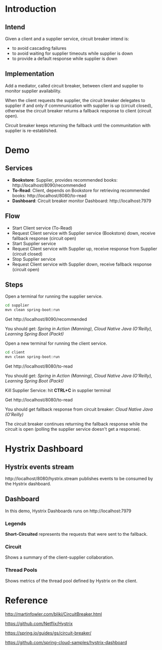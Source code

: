 # Introduction

## Intend

Given a client and a supplier service, circuit breaker intend is:

- to avoid cascading failures
- to avoid waiting for supplier timeouts while supplier is down
- to provide a default response while supplier is down

## Implementation

Add a mediator, called circuit breaker, between client and supplier to monitor supplier availability.

When the client requests the supplier, the circuit breaker delegates to supplier if and only if commnunication with supplier is up (circuit closed), otherwise the circuit breaker returns a fallback response to client (circuit open).

Circuit breaker keeps returning the fallback until the communitation with supplier is re-established.

# Demo

## Services

- **Bookstore**: Supplier, provides recommended books: http://localhost/8090/recommended
- **To-Read**: Client, depends on Bookstore for retrieving recommended books: http://localhost/8080/to-read
- **Dashboard**: Circuit breaker monitor Dashboard: http://localhost:7979

## Flow

- Start Client service (To-Read)
- Request Client service with Supplier service (Bookstore) down, receive fallback response (circuit open)
- Start Supplier service
- Request Client service with Supplier up, receive response from Supplier (circuit closed)
- Stop Supplier service
- Request Client service with Supplier down, receive fallback response (circuit open)

## Steps

Open a terminal for running the supplier service.

```bash
cd supplier
mvn clean spring-boot:run
```

Get http://localhost/8090/recommended

You should get: *Spring in Action (Manning), Cloud Native Java (O'Reilly), Learning Spring Boot (Packt)*

Open a new terminal for running the client service.

```bash
cd client
mvn clean spring-boot:run
```

Get http://localhost/8080/to-read

You should get: *Spring in Action (Manning), Cloud Native Java (O'Reilly), Learning Spring Boot (Packt)*

Kill Supplier Service: hit **CTRL+C** in supplier terminal

Get http://localhost/8080/to-read

You should get fallback response from circuit breaker: *Cloud Native Java (O'Reilly)*

The circuit breaker continues returning the fallback response while the circuit is open (polling the supplier service doesn't get a response).

# Hystrix Dashboard

## Hystrix events stream

http://localhost/8080/hystrix.stream publishes events to be consumed by the Hystrix dashboard.

## Dashboard

In this demo, Hystrix Dashboards runs on http://localhost:7979

### Legends

**Short-Circuited** represents the requests that were sent to the fallback.

### Circuit

Shows a summary of the client-supplier collaboration.

### Thread Pools

Shows metrics of the thread pool defined by Hystrix on the client.

# Reference

http://martinfowler.com/bliki/CircuitBreaker.html

https://github.com/Netflix/Hystrix

https://spring.io/guides/gs/circuit-breaker/

https://github.com/spring-cloud-samples/hystrix-dashboard
